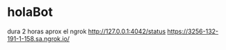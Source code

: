 # holaBot
dura 2 horas aprox el ngrok
http://127.0.0.1:4042/status
https://3256-132-191-1-158.sa.ngrok.io/
